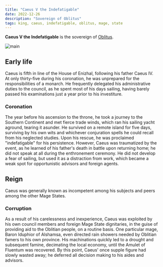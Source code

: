 ```yaml
---
title: "Caeus V the Indefatigable"
date: 2022-12-26
description: "Sovereign of Oblitus"
tags: king, caeus, indefatigable, oblitus, mage, state
---
```


**Caeus V the Indefatigable** is the sovereign of [Oblitus](../Oblitus/).

![main](https://smburdick.github.io/graem-wiki-media/caeus_v.png)

## Early life

Caeus is fifth in line of the House of Enizhal, following his father Caeus IV.
At only thirty-five during his coronation, he was unprepared for
the responsibilities of a monarch. He frequently delegated his administrative
duties to the council, as he spent most of his days sailing, having
barely passed his examinations just a year prior to his investiture.

### Coronation

The year before his ascension to the throne, he took a journey to the Southern
Continent and met fierce trade winds, which ran his sailing yacht aground,
tearing it asunder. He survived on a remote island for five days, surviving
by his own wits and whichever conjuration spells he could recall from his
neglected studies. Upon his rescue, he was proclaimed "indefatigable" for
his persistence. However, Caeus was traumatized by the event, as he learned of his
father's death in battle upon returning home; he did not speak at
all during the enthronement ceremony. He did not develop a fear of sailing, but
used it as a distraction from work, which became a weak spot
for opportunistic advisors and foreign agents.

## Reign

Caeus was generally known as incompetent among his subjects and peers among
the other Mage States.

### Corruption

As a result of his carelessness and inexperience, Caeus was exploited by his own
council members and foreign Mage State dignitaries, in the guise of providing aid
to the Oblitian people, on a routine basis. One particular mage, Baron
Iduphior of Alshamsa, even directed rain showers needed by Oblitian famers
to his own province.  His machinations quickly led to a drought
and subsequent famine, decimating the local economy, until the
Amulet of Fluentum was recovered. By this point, Caeus' once supple figure had
slowly wasted away; he deferred all decision making to his aides and advisors.
